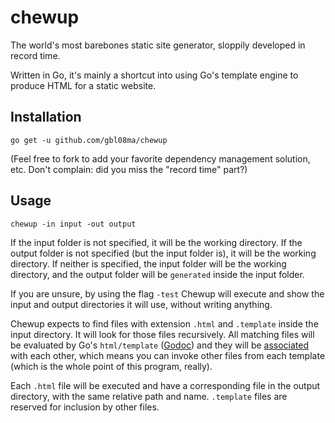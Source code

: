 # chewup
The world's most barebones static site generator, sloppily developed in record time.

Written in Go, it's mainly a shortcut into using Go's template engine to produce HTML for a static website.

## Installation

`go get -u github.com/gbl08ma/chewup`

(Feel free to fork to add your favorite dependency management solution, etc. Don't complain: did you miss the "record time" part?)

## Usage

`chewup -in input -out output`

If the input folder is not specified, it will be the working directory.
If the output folder is not specified (but the input folder is), it will be the working directory.
If neither is specified, the input folder will be the working directory, and the output folder will be `generated` inside the input folder.

If you are unsure, by using the flag `-test` Chewup will execute and show the input and output directories it will use, without writing anything.

Chewup expects to find files with extension `.html` and `.template` inside the input directory.
It will look for those files recursively.
All matching files will be evaluated by Go's `html/template` ([Godoc](https://golang.org/pkg/html/template/)) and they will be [associated](https://golang.org/pkg/text/template/#hdr-Associated_templates) with each other, which means you can invoke other files from each template (which is the whole point of this program, really).

Each `.html` file will be executed and have a corresponding file in the output directory, with the same relative path and name.
`.template` files are reserved for inclusion by other files.